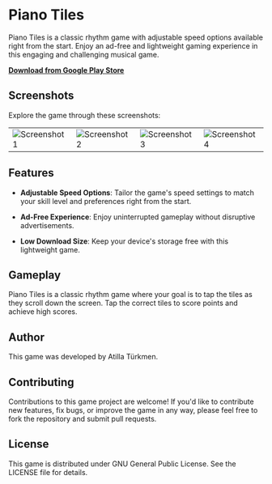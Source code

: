 # Piano Tiles

Piano Tiles is a classic rhythm game with adjustable speed options available right from the start. Enjoy an ad-free and lightweight gaming experience in this engaging and challenging musical game.

**[Download from Google Play Store](https://play.google.com/store/apps/details?id=com.tayyar.tiletap)**

## Screenshots

Explore the game through these screenshots:

<table>
  <tr>
    <td>
      <img src="https://github.com/atillaturkmen/piano-tiles/assets/59166549/eef59431-4153-46ee-bd5c-2c2f88a9054d" alt="Screenshot 1">
    </td>
    <td>
      <img src="https://github.com/atillaturkmen/piano-tiles/assets/59166549/bdd04bdd-5311-4970-8424-caa85c391992" alt="Screenshot 2">
    </td>
    <td>
      <img src="https://github.com/atillaturkmen/piano-tiles/assets/59166549/b2069d0a-70ce-4880-a198-77474ea818ac" alt="Screenshot 3">
    </td>
    <td>
      <img src="https://github.com/atillaturkmen/piano-tiles/assets/59166549/267c6783-ebe2-4065-b639-1f88c28935f1" alt="Screenshot 4">
    </td>
  </tr>
</table>

## Features

- **Adjustable Speed Options**: Tailor the game's speed settings to match your skill level and preferences right from the start.

- **Ad-Free Experience**: Enjoy uninterrupted gameplay without disruptive advertisements.

- **Low Download Size**: Keep your device's storage free with this lightweight game.

## Gameplay

Piano Tiles is a classic rhythm game where your goal is to tap the tiles as they scroll down the screen. Tap the correct tiles to score points and achieve high scores.

## Author

This game was developed by Atilla Türkmen.

## Contributing

Contributions to this game project are welcome! If you'd like to contribute new features, fix bugs, or improve the game in any way, please feel free to fork the repository and submit pull requests.

## License

This game is distributed under GNU General Public License. See the LICENSE file for details.
